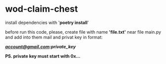 # wod-claim-chest

install dependencies with '<b>poetry install</b>'

before run this code, please, create file with name <b>'file.txt'</b> near file main.py and add into them mail and privat key in format:

<b>*account@gmail.com:private_key*</b>

<b>PS. private key must start with 0x...</b>